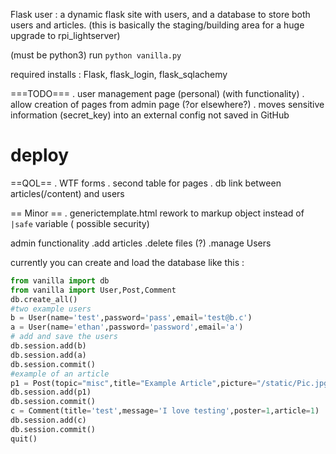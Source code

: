 Flask user : a dynamic flask site with users, and a database to store both users and articles. (this is basically the staging/building area for a huge upgrade to rpi_lightserver)

(must be python3)
run `python vanilla.py`

required installs : Flask, flask_login, flask_sqlachemy

 ===TODO===
. user management page (personal) (with functionality)
. allow creation of pages from admin page (?or elsewhere?)
. moves sensitive information (secret_key) into an  external config not saved in GitHub

# deploy

==QOL==
. WTF forms
. second table for pages
. db link between articles(/content) and users

== Minor ==
. generictemplate.html rework to markup object instead of `|safe` variable ( possible security)


admin functionality
.add articles
.delete files (?)
.manage Users

currently you can create and load the database like this :
```python
from vanilla import db
from vanilla import User,Post,Comment
db.create_all()
#two example users
b = User(name='test',password='pass',email='test@b.c')
a = User(name='ethan',password='password',email='a')
# add and save the users
db.session.add(b)
db.session.add(a)
db.session.commit()
#example of an article
p1 = Post(topic="misc",title="Example Article",picture="/static/Pic.jpg",body="This is the body of the article, which accepts <i> HTML tags </i>")
db.session.add(p1)
db.session.commit()
c = Comment(title='test',message='I love testing',poster=1,article=1)
db.session.add(c)
db.session.commit()
quit()
```

